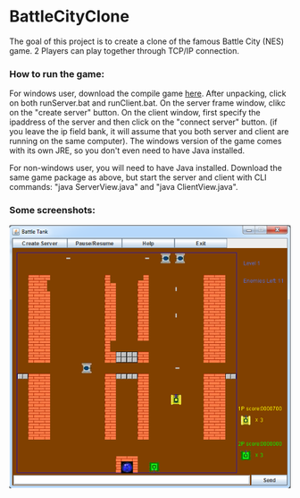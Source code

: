 # BattleCityClone
The goal of this project is to create a clone of the famous Battle City (NES) game. 2 Players can play together through TCP/IP connection. 

### How to run the game: ###

For windows user, download the compile game [here](https://github.com/phu004/test/blob/master/test/BattleTank.zip?raw=true). After unpacking, click on both runServer.bat and runClient.bat. On the server frame window, clikc on the "create server" button. On the client window, first specify the ipaddress of the server and then click on the "connect server" button. (if you leave the ip field bank, it will assume that you both server and client are running on the same computer). The windows version of  the game comes with its own JRE, so you don't even need to have Java installed.

For non-windows user, you will need to have Java installed. Download the same game package as above, but start the server and client with CLI commands:
"java ServerView.java"  and "java ClientView.java".


### Some screenshots: ###
![alt text](https://github.com/phu004/test/blob/master/test/battle_tank01.png)
